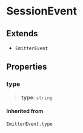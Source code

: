 # SessionEvent

## Extends

- `EmitterEvent`

## Properties

### type

> **type**: `string`

#### Inherited from

`EmitterEvent.type`

